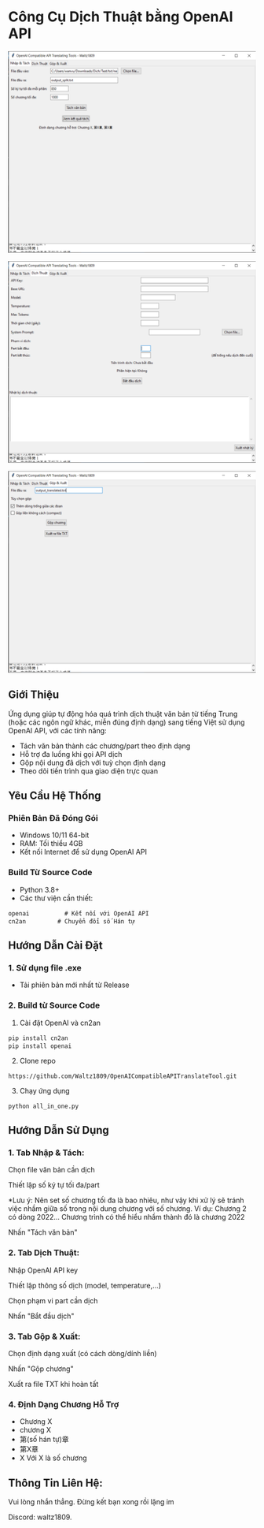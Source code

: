 # Công Cụ Dịch Thuật bằng OpenAI API

![Demo Giao Diện](demo_images\tab1.png)

![Demo Giao Diện](demo_images\tab2.png)

![Demo Giao Diện](demo_images\tab3.png)

## Giới Thiệu

Ứng dụng giúp tự động hóa quá trình dịch thuật văn bản từ tiếng Trung (hoặc các ngôn ngữ khác, miễn đúng định dạng) sang tiếng Việt sử dụng OpenAI API, với các tính năng:
- Tách văn bản thành các chương/part theo định dạng
- Hỗ trợ đa luồng khi gọi API dịch
- Gộp nội dung đã dịch với tuỳ chọn định dạng
- Theo dõi tiến trình qua giao diện trực quan

## Yêu Cầu Hệ Thống

### Phiên Bản Đã Đóng Gói
- Windows 10/11 64-bit
- RAM: Tối thiểu 4GB
- Kết nối Internet để sử dụng OpenAI API

### Build Từ Source Code
- Python 3.8+
- Các thư viện cần thiết:

```text
openai          # Kết nối với OpenAI API
cn2an         # Chuyển đổi số Hán tự
```

## Hướng Dẫn Cài Đặt

### 1. Sử dụng file .exe

- Tải phiên bản mới nhất từ Release

### 2. Build từ Source Code

1. Cài đặt OpenAI và cn2an
```
pip install cn2an
pip install openai
```
2. Clone repo
```
https://github.com/Waltz1809/OpenAICompatibleAPITranslateTool.git
```
3. Chạy ứng dụng
```
python all_in_one.py
```

## Hướng Dẫn Sử Dụng

### 1. Tab Nhập & Tách:

Chọn file văn bản cần dịch

Thiết lập số ký tự tối đa/part

*Lưu ý: Nên set số chương tối đa là bao nhiêu, như vậy khi xử lý sẽ tránh việc nhầm giữa số trong nội dung chương với số chương.
Ví dụ: Chương 2 có dòng 2022... Chương trình có thể hiểu nhầm thành đó là chương 2022

Nhấn "Tách văn bản"

###  2. Tab Dịch Thuật:

Nhập OpenAI API key

Thiết lập thông số dịch (model, temperature,...)

Chọn phạm vi part cần dịch

Nhấn "Bắt đầu dịch"

### 3. Tab Gộp & Xuất:

Chọn định dạng xuất (có cách dòng/dính liền)

Nhấn "Gộp chương"

Xuất ra file TXT khi hoàn tất

### 4. Định Dạng Chương Hỗ Trợ

- Chương X
- chương X
- 第(số hán tự)章
- 第X章
- X
Với X là số chương

## Thông Tin Liên Hệ:
Vui lòng nhắn thẳng. Đừng kết bạn xong rồi lặng im

Discord: waltz1809. 